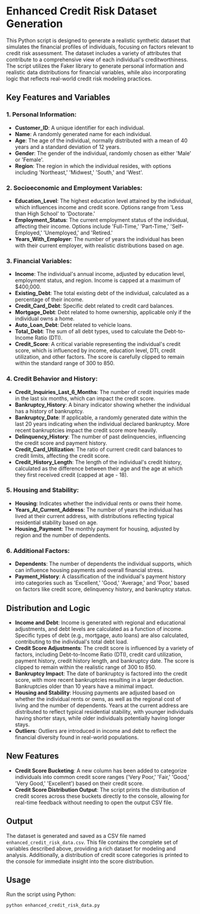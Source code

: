 # Enhanced Credit Risk Dataset Generation

This Python script is designed to generate a realistic synthetic dataset that simulates the financial profiles of individuals, focusing on factors relevant to credit risk assessment. The dataset includes a variety of attributes that contribute to a comprehensive view of each individual's creditworthiness. The script utilizes the Faker library to generate personal information and realistic data distributions for financial variables, while also incorporating logic that reflects real-world credit risk modeling practices.

## Key Features and Variables

### 1. Personal Information:
- **Customer_ID**: A unique identifier for each individual.
- **Name**: A randomly generated name for each individual.
- **Age**: The age of the individual, normally distributed with a mean of 40 years and a standard deviation of 12 years.
- **Gender**: The gender of the individual, randomly chosen as either 'Male' or 'Female'.
- **Region**: The region in which the individual resides, with options including 'Northeast,' 'Midwest,' 'South,' and 'West'.

### 2. Socioeconomic and Employment Variables:
- **Education_Level**: The highest education level attained by the individual, which influences income and credit score. Options range from 'Less than High School' to 'Doctorate.'
- **Employment_Status**: The current employment status of the individual, affecting their income. Options include 'Full-Time,' 'Part-Time,' 'Self-Employed,' 'Unemployed,' and 'Retired.'
- **Years_With_Employer**: The number of years the individual has been with their current employer, with realistic distributions based on age.

### 3. Financial Variables:
- **Income**: The individual's annual income, adjusted by education level, employment status, and region. Income is capped at a maximum of $400,000.
- **Existing_Debt**: The total existing debt of the individual, calculated as a percentage of their income.
- **Credit_Card_Debt**: Specific debt related to credit card balances.
- **Mortgage_Debt**: Debt related to home ownership, applicable only if the individual owns a home.
- **Auto_Loan_Debt**: Debt related to vehicle loans.
- **Total_Debt**: The sum of all debt types, used to calculate the Debt-to-Income Ratio (DTI).
- **Credit_Score**: A critical variable representing the individual's credit score, which is influenced by income, education level, DTI, credit utilization, and other factors. The score is carefully clipped to remain within the standard range of 300 to 850.

### 4. Credit Behavior and History:
- **Credit_Inquiries_Last_6_Months**: The number of credit inquiries made in the last six months, which can impact the credit score.
- **Bankruptcy_History**: A binary indicator showing whether the individual has a history of bankruptcy.
- **Bankruptcy_Date**: If applicable, a randomly generated date within the last 20 years indicating when the individual declared bankruptcy. More recent bankruptcies impact the credit score more heavily.
- **Delinquency_History**: The number of past delinquencies, influencing the credit score and payment history.
- **Credit_Card_Utilization**: The ratio of current credit card balances to credit limits, affecting the credit score.
- **Credit_History_Length**: The length of the individual's credit history, calculated as the difference between their age and the age at which they first received credit (capped at age - 18).

### 5. Housing and Stability:
- **Housing**: Indicates whether the individual rents or owns their home.
- **Years_At_Current_Address**: The number of years the individual has lived at their current address, with distributions reflecting typical residential stability based on age.
- **Housing_Payment**: The monthly payment for housing, adjusted by region and the number of dependents.

### 6. Additional Factors:
- **Dependents**: The number of dependents the individual supports, which can influence housing payments and overall financial stress.
- **Payment_History**: A classification of the individual's payment history into categories such as 'Excellent,' 'Good,' 'Average,' and 'Poor,' based on factors like credit score, delinquency history, and bankruptcy status.

## Distribution and Logic

- **Income and Debt**: Income is generated with regional and educational adjustments, and debt levels are calculated as a function of income. Specific types of debt (e.g., mortgage, auto loans) are also calculated, contributing to the individual's total debt load.
- **Credit Score Adjustments**: The credit score is influenced by a variety of factors, including Debt-to-Income Ratio (DTI), credit card utilization, payment history, credit history length, and bankruptcy date. The score is clipped to remain within the realistic range of 300 to 850.
- **Bankruptcy Impact**: The date of bankruptcy is factored into the credit score, with more recent bankruptcies resulting in a larger deduction. Bankruptcies older than 10 years have a minimal impact.
- **Housing and Stability**: Housing payments are adjusted based on whether the individual rents or owns, as well as the regional cost of living and the number of dependents. Years at the current address are distributed to reflect typical residential stability, with younger individuals having shorter stays, while older individuals potentially having longer stays.
- **Outliers**: Outliers are introduced in income and debt to reflect the financial diversity found in real-world populations.

## New Features
- **Credit Score Bucketing**: A new column has been added to categorize individuals into common credit score ranges ('Very Poor,' 'Fair,' 'Good,' 'Very Good,' 'Excellent') based on their credit score.
- **Credit Score Distribution Output**: The script prints the distribution of credit scores across these buckets directly to the console, allowing for real-time feedback without needing to open the output CSV file.

## Output

The dataset is generated and saved as a CSV file named `enhanced_credit_risk_data.csv`. This file contains the complete set of variables described above, providing a rich dataset for modeling and analysis. Additionally, a distribution of credit score categories is printed to the console for immediate insight into the score distribution.

## Usage

Run the script using Python:
```bash
python enhanced_credit_risk_data.py
